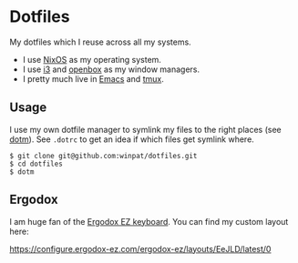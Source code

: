 # Dotfiles

My dotfiles which I reuse across all my systems.

* I use [NixOS](https://nixos.org/) as my operating system.
* I use [i3](https://i3wm.org/) and [openbox](http://openbox.org/wiki/Main_Page) as my window managers.
* I pretty much live in [Emacs](https://www.gnu.org/software/emacs/) and [tmux](https://github.com/tmux/tmux).


## Usage

I use my own dotfile manager to symlink my files to the right places (see
[dotm](https://github.com/winpat/dotm)). See `.dotrc` to get an idea if which
files get symlink where.

```
$ git clone git@github.com:winpat/dotfiles.git
$ cd dotfiles
$ dotm
```

## Ergodox

I am huge fan of the [Ergodox EZ keyboard](https://ergodox-ez.com/). You can
find my custom layout here:

https://configure.ergodox-ez.com/ergodox-ez/layouts/EeJLD/latest/0
